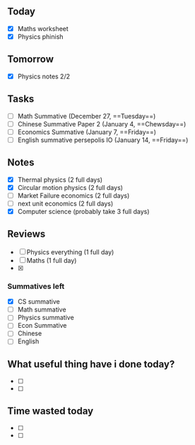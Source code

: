 
## Today
- [x] Maths worksheet
- [x] Physics phinish

## Tomorrow
- [x] Physics notes 2/2

## Tasks
- [ ] Math Summative (December 27, ==Tuesday==)
- [ ] Chinese Summative Paper 2 (January 4, ==Chewsday==)
- [ ] Economics Summative (January 7, ==Friday==)
- [ ] English summative persepolis IO (January 14, ==Friday==)

## Notes
- [x] Thermal physics (2 full days)
- [x] Circular motion physics (2 full days)
- [ ] Market Failure economics (2 full days)
- [ ] next unit economics (2 full days)
- [x] Computer science (probably take 3 full days)

## Reviews
- [ ] Physics everything (1 full day)
- [ ] Maths (1 full day)
- [x] 

### Summatives left
- [x] CS summative
- [ ] Math summative
- [ ] Physics summative
- [ ] Econ Summative
- [ ] Chinese
- [ ] English

## What useful thing have i done today?
- [ ] 
- [ ] 

## Time wasted today
- [ ] 
- [ ] 
